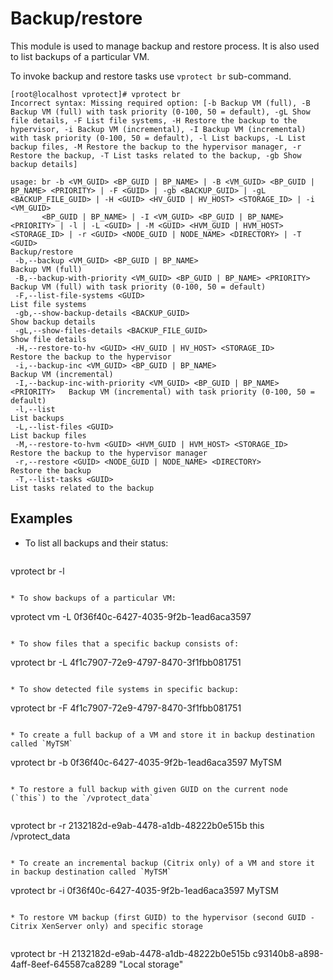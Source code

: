 # Backup/restore

This module is used to manage backup and restore process. It is also used to list backups of a particular VM.

To invoke backup and restore tasks use `vprotect br` sub-command. 

```
[root@localhost vprotect]# vprotect br
Incorrect syntax: Missing required option: [-b Backup VM (full), -B Backup VM (full) with task priority (0-100, 50 = default), -gL Show file details, -F List file systems, -H Restore the backup to the hypervisor, -i Backup VM (incremental), -I Backup VM (incremental) with task priority (0-100, 50 = default), -l List backups, -L List backup files, -M Restore the backup to the hypervisor manager, -r Restore the backup, -T List tasks related to the backup, -gb Show backup details]

usage: br -b <VM_GUID> <BP_GUID | BP_NAME> | -B <VM_GUID> <BP_GUID | BP_NAME> <PRIORITY> | -F <GUID> | -gb <BACKUP_GUID> | -gL <BACKUP_FILE_GUID> | -H <GUID> <HV_GUID | HV_HOST> <STORAGE_ID> | -i <VM_GUID>
       <BP_GUID | BP_NAME> | -I <VM_GUID> <BP_GUID | BP_NAME> <PRIORITY> | -l | -L <GUID> | -M <GUID> <HVM_GUID | HVM_HOST> <STORAGE_ID> | -r <GUID> <NODE_GUID | NODE_NAME> <DIRECTORY> | -T <GUID>
Backup/restore
 -b,--backup <VM_GUID> <BP_GUID | BP_NAME>                                Backup VM (full)
 -B,--backup-with-priority <VM_GUID> <BP_GUID | BP_NAME> <PRIORITY>       Backup VM (full) with task priority (0-100, 50 = default)
 -F,--list-file-systems <GUID>                                            List file systems
 -gb,--show-backup-details <BACKUP_GUID>                                  Show backup details
 -gL,--show-files-details <BACKUP_FILE_GUID>                              Show file details
 -H,--restore-to-hv <GUID> <HV_GUID | HV_HOST> <STORAGE_ID>               Restore the backup to the hypervisor
 -i,--backup-inc <VM_GUID> <BP_GUID | BP_NAME>                            Backup VM (incremental)
 -I,--backup-inc-with-priority <VM_GUID> <BP_GUID | BP_NAME> <PRIORITY>   Backup VM (incremental) with task priority (0-100, 50 = default)
 -l,--list                                                                List backups
 -L,--list-files <GUID>                                                   List backup files
 -M,--restore-to-hvm <GUID> <HVM_GUID | HVM_HOST> <STORAGE_ID>            Restore the backup to the hypervisor manager
 -r,--restore <GUID> <NODE_GUID | NODE_NAME> <DIRECTORY>                  Restore the backup
 -T,--list-tasks <GUID>                                                   List tasks related to the backup
```	

## Examples
* To list all backups and their status:

  ```
vprotect br -l
  ```
	
* To show backups of a particular VM:

  ```
vprotect vm -L 0f36f40c-6427-4035-9f2b-1ead6aca3597
  ```
	
* To show files that a specific backup consists of:

  ```
vprotect br -L 4f1c7907-72e9-4797-8470-3f1fbb081751
  ```

* To show detected file systems in specific backup:

  ```
vprotect br -F 4f1c7907-72e9-4797-8470-3f1fbb081751
  ```

* To create a full backup of a VM and store it in backup destination called `MyTSM`

  ```
vprotect br -b 0f36f40c-6427-4035-9f2b-1ead6aca3597 MyTSM 
  ```
	
* To restore a full backup with given GUID on the current node (`this`) to the `/vprotect_data`
	
  ```
vprotect br -r 2132182d-e9ab-4478-a1db-48222b0e515b this /vprotect_data
  ```

* To create an incremental backup (Citrix only) of a VM and store it in backup destination called `MyTSM`

  ```
vprotect br -i 0f36f40c-6427-4035-9f2b-1ead6aca3597 MyTSM 
  ```

* To restore VM backup (first GUID) to the hypervisor (second GUID - Citrix XenServer only) and specific storage
 	
  ```
vprotect br -H 2132182d-e9ab-4478-a1db-48222b0e515b c93140b8-a898-4aff-8eef-645587ca8289 "Local storage"
  ```
